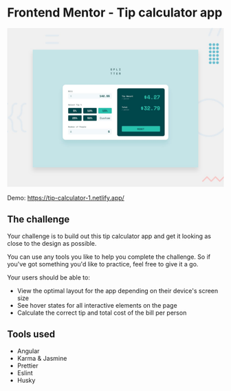 # Frontend Mentor - Tip calculator app

![Design preview for the Tip calculator app coding challenge](design/desktop-preview.jpg)

Demo: https://tip-calculator-1.netlify.app/

## The challenge

Your challenge is to build out this tip calculator app and get it looking as close to the design as possible.

You can use any tools you like to help you complete the challenge. So if you've got something you'd like to practice, feel free to give it a go.

Your users should be able to:

- View the optimal layout for the app depending on their device's screen size
- See hover states for all interactive elements on the page
- Calculate the correct tip and total cost of the bill per person

## Tools used
- Angular
- Karma & Jasmine
- Prettier
- Eslint
- Husky
